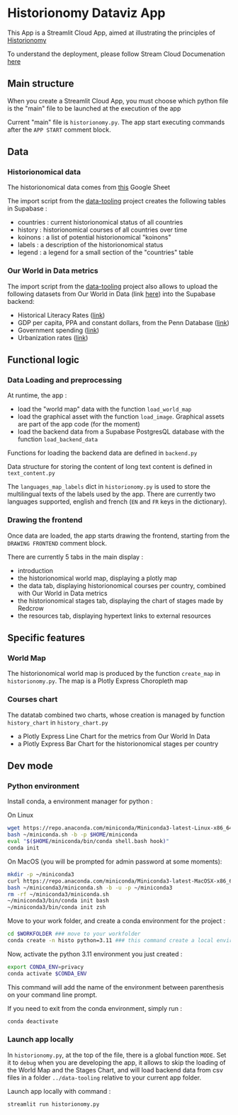 # Historionomy Dataviz App

This App is a Streamlit Cloud App, aimed at illustrating the principles of [Historionomy](https://www.historionomie.net/)

To understand the deployment, please follow Stream Cloud Documenation [here](https://docs.streamlit.io/streamlit-community-cloud/deploy-your-app)

## Main structure

When you create a Streamlit Cloud App, you must choose which python file is the "main" file to be launched at the execution of the app

Current "main" file is `historionomy.py`. The app start executing commands after the `APP START` comment block.

## Data

### Historionomical data

The historionomical data comes from [this](https://docs.google.com/spreadsheets/d/1JYrzDxdz_6RMHAhHUshp8gPbejryC0jVq5ufxrqRViM/edit?usp=sharing) Google Sheet

The import script from the [data-tooling](https://github.com/historionomy/data-tooling) project creates the following tables in Supabase :

- countries : current historionomical status of all countries
- history : historionomical courses of all countries over time
- koinons : a list of potential historionomical "koinons"
- labels : a description of the historionomical status
- legend : a legend for a small section of the "countries" table

### Our World in Data metrics

The import script from the [data-tooling](https://github.com/historionomy/data-tooling) project also allows to upload the following datasets from Our World in Data (link [here](https://ourworldindata.org/)) into the Supabase backend:

- Historical Literacy Rates ([link](https://ourworldindata.org/grapher/cross-country-literacy-rates))
- GDP per capita, PPA and constant dollars, from the Penn Database ([link](https://ourworldindata.org/grapher/gdp-per-capita-penn-world-table))
- Government spending ([link](https://ourworldindata.org/grapher/historical-gov-spending-gdp))
- Urbanization rates ([link](https://ourworldindata.org/grapher/long-term-urban-population-region?time=1500..latest))

## Functional logic

### Data Loading and preprocessing

At runtime, the app :

- load the "world map" data with the function `load_world_map`
- load the graphical asset with the function `load_image`. Graphical assets are part of the app code (for the moment)
- load the backend data from a Supabase PostgresQL database with the function `load_backend_data`

Functions for loading the backend data are defined in `backend.py`

Data structure for storing the content of long text content is defined in `text_content.py`

The `languages_map_labels` dict in `historionomy.py` is used to store the multilingual texts of the labels used by the app. There are currently two languages supported, english and french (`EN` and `FR` keys in the dictionary).

### Drawing the frontend

Once data are loaded, the app starts drawing the frontend, starting from the `DRAWING FRONTEND` comment block.

There are currently 5 tabs in the main display :

- introduction
- the historionomical world map, displaying a plotly map
- the data tab, displaying historionomical courses per country, combined with Our World in Data metrics
- the historionomical stages tab, displaying the chart of stages made by Redcrow
- the resources tab, displaying hypertext links to external resources

## Specific features

### World Map

The historionomical world map is produced by the function `create_map` in `historionomy.py`. The map is a Plotly Express Choropleth map

### Courses chart

The datatab combined two charts, whose creation is managed by function `history_chart` in `history_chart.py`

- a Plotly Express Line Chart for the metrics from Our World In Data
- a Plotly Express Bar Chart for the historionomical stages per country

## Dev mode

### Python environment

Install conda, a environment manager for python :

On Linux

```bash
wget https://repo.anaconda.com/miniconda/Miniconda3-latest-Linux-x86_64.sh -O ~/miniconda.sh
bash ~/miniconda.sh -b -p $HOME/miniconda
eval "$($HOME/miniconda/bin/conda shell.bash hook)"
conda init
```

On MacOS (you will be prompted for admin password at some moments):

```bash
mkdir -p ~/miniconda3
curl https://repo.anaconda.com/miniconda/Miniconda3-latest-MacOSX-x86_64.sh -o ~/miniconda3/miniconda.sh
bash ~/miniconda3/miniconda.sh -b -u -p ~/miniconda3
rm -rf ~/miniconda3/miniconda.sh
~/miniconda3/bin/conda init bash
~/miniconda3/bin/conda init zsh
```

Move to your work folder, and create a conda environment for the project :

```bash
cd $WORKFOLDER ### move to your workfolder
conda create -n histo python=3.11 ### this command create a local environment in python 3.11
```

Now, activate the python 3.11 environment you just created :

```bash
export CONDA_ENV=privacy
conda activate $CONDA_ENV
```

This command will add the name of the environment between parenthesis on your command line prompt.

If you need to exit from the conda environment, simply run :

```bash
conda deactivate
```

### Launch app locally

In `historionomy.py`, at the top of the file, there is a global function `MODE`. Set it to `debug` when you are developing the app, it allows to skip the loading of the World Map and the Stages Chart, and will load backend data from csv files in a folder `../data-tooling` relative to your current app folder.

Launch app locally with command :

```bash
streamlit run historionomy.py
```
